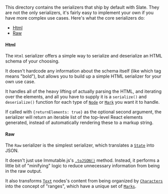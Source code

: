 
This directory contains the serializers that ship by default with Slate. They are not the only serializers, it's fairly easy to implement your own if you have more complex use cases. Here's what the core serializers do:

- [Html](#html)
- [Raw](#raw)

#### Html

The `Html` serializer offers a simple way to serialize and deserialize an HTML schema of your choosing.

It doesn't hardcode any information about the schema itself (like which tag means "bold"), but allows you to build up a simple HTML serializer for your own use case.

It handles all of the heavy lifting of actually parsing the HTML, and iterating over the elements, and all you have to supply it is a `serialize()` and `deserialize()` function for each type of [`Node`](../models#node) or [`Mark`](../models/#mark) you want it to handle.

If called with `{returnElements: true}` as the optional second argument, the serializer will return an iterable list of the top-level React elements generated, instead of automatically rendering these to a markup string.


#### Raw

The `Raw` serializer is the simplest serializer, which translates a [`State`](../models#state) into JSON.

It doesn't just use Immutable.js's [`.toJSON()`](https://facebook.github.io/immutable-js/docs/#/List/toJS) method. Instead, it performs a little bit of "minifying" logic to reduce unnecessary information from being in the raw output.

It also transforms [`Text`](../models#text) nodes's content from being organized by [`Characters`](../models#character) into the concept of "ranges", which have a unique set of [`Marks`](../models#mark).
